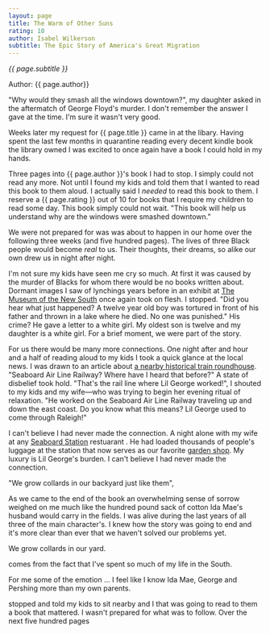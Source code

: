```yaml
---
layout: page
title: The Warm of Other Suns
rating: 10
author: Isabel Wilkerson
subtitle: The Epic Story of America's Great Migration
---
```


*{{ page.subtitle }}*

Author: {{ page.author}}

"Why would they smash all the windows downtown?", my daughter asked in the aftermatch of George Floyd's murder.  I don't remember the answer I gave at the time.  I'm sure it wasn't very good.

Weeks later my request for {{ page.title }} came in at the libary.  Having spent the last few months in quarantine reading every decent kindle book the library owned I was excited to once again have a book I could hold in my hands.

Three pages into {{ page.author }}'s book I had to stop.  I simply could not read any more.  Not until I found my kids and told them that I wanted to read this book to them aloud.  I actually said I _needed_ to read this book to them.  I reserve a {{ page.rating }} out of 10 for books that I require my children to read some day.  This book simply could not wait.  "This book will help us understand why are the windows were smashed downtown."

We were not prepared for was was about to happen in our home over the following three weeks (and five hundred pages).  The lives of three Black people would become _real_ to us.  Their thoughts, their dreams, so alike our own drew us in night after night.

I'm not sure my kids have seen me cry so much.  At first it was caused by the murder of Blacks for whom there would be no books written about.  Dormant images I saw of lynchings years before in an exhibit at [The Museum of the New South](https://www.museumofthenewsouth.org/exhibits) once again took on flesh.  I stopped.  "Did you hear what just happened?  A twelve year old boy was tortured in front of his father and thrown in a lake where he died.  No one was punished."  His crime?  He gave a letter to a white girl.  My oldest son is twelve and my daughter is a white girl.  For a brief moment, we were part of the story.

For us there would be many more connections.  One night after and hour and a half of reading aloud to my kids I took a quick glance at the local news.  I was drawn to an article about [a nearby historical train roundhouse](https://www.wral.com/raleighs-lost-train-roundhouse-century-old-footprint-from-steam-era-hidden-in-downtown/19199462/).  "Seaboard Air Line Railway?  Where have I heard that before?"  A state of disbelief took hold.  "That's the rail line where Lil George worked!", I shouted to my kids and my wife—who was trying to begin her evening ritual of relaxation.  "He worked on the Seaboard Air Line Railway traveling up and down the east coast.  Do you know what this means?  Lil George used to come through Raleigh!"

I can't believe I had never made the connection.  A night alone with my wife at any [Seaboard Station](https://seaboardstationshops.com/) restuarant .  He had loaded thousands of people's luggage at the station that now serves as our favorite [garden shop](https://www.logantrd.com/our-history-vision).  My luxury is Lil George's burden.  I can't believe I had never made the connection.

"We grow collards in our backyard just like them", 

As we came to the end of the book an overwhelming sense of sorrow weighed on me much like the hundred pound sack of cotton Ida Mae's husband would carry in the fields.  I was alive during the last years of all three of the main character's.  I knew how the story was going to end and it's more clear than ever that we haven't solved our problems yet.   

We grow collards in our yard.

comes from the fact that I've spent so much of my life in the South.  

For me some of the emotion ... I feel like I know Ida Mae, George and Pershing more than my own parents.

stopped and told my kids to sit nearby and I that was going to read to them a book that mattered.  I wasn't prepared for what was to follow.  Over the next five hundred pages 
